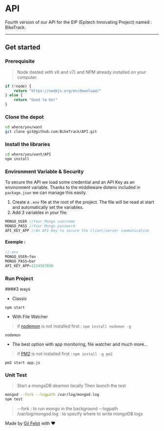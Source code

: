 # API
Fourth version of our API for the EIP (Epitech Innovating Project) named : BikeTrack.
____________
## Get started

### Prerequisite
>Node (tested with v6 and v7) and NPM already installed on your computer.

```javascript
if (!node) {
    return "https://nodejs.org/en/download/"
} else {
    return "Good to Go!"
}
```

### Clone the depot
```bash
cd where/you/want
git clone git@github.com:BikeTrack/API.git
```

### Install the libraries
```bash
cd where/you/want/API
npm install
```

### Environment Variable & Security
To secure the API we load some credential and an API Key as an environment variable.
Thanks to the middleware dotenv included in `package.json` we can manage this easily.


1. Create a `.env` file at the root of the project. The file will be read at start and automatically set the variables.
2. Add 3 variables in your file:
```javascript
MONGO_USER //Your Mongo username
MONGO_PASS //Your Mongo password
API_KEY_APP //An API Key to secure the client/server communication
```
#### Exemple :
```javascript
//.env
MONGO_USER=foo
MONGO_PASS=bar
API_KEY_APP=1234567890
```

### Run Project
####3 ways

* Classic

`npm start`

* With File Watcher

> if [nodemon](https://www.npmjs.com/package/nodemon) is not installed first :
`npm install nodemon -g`

`nodemon`

* The best option with app monitoring, file watcher and much more...

> if [PM2](http://pm2.keymetrics.io) is not installed first :
`npm install -g pm2`

`pm2 start app.js`

### Unit Test

> Start a mongoDB deamon locally
> Then launch the test

```bash
mongod --fork --logpath /var/log/mongod.log
npm test
```
> --fork : to run mongo in the background
--logpath /var/log/mongod.log : to specify where to write mongoDB logs

Made by [Gil Felot](gfelot.xyz) with ❤️

